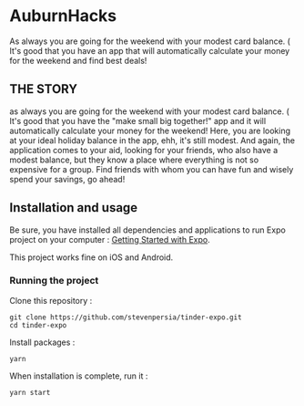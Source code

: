 # AuburnHacks
As always you are going for the weekend with your modest card balance. ( It's good that you have an app that will automatically calculate your money for the weekend and find best deals!
## THE STORY
as always you are going for the weekend with your modest card balance. (
It's good that you have the "make small big together!" app and it will automatically calculate your money for the weekend!
Here, you are looking at your ideal holiday balance in the app, ehh, it's still modest.
And again, the application comes to your aid, looking for your friends, who also have a modest balance, but they know a place where everything is not so expensive for a group.
Find friends with whom you can have fun and wisely spend your savings, go ahead!

## Installation and usage

Be sure, you have installed all dependencies and applications to run Expo project on your computer : [Getting Started with Expo](https://docs.expo.io/get-started/installation/).

This project works fine on iOS and Android.


### Running the project

Clone this repository :

```
git clone https://github.com/stevenpersia/tinder-expo.git
cd tinder-expo
```

Install packages :

```
yarn
```

When installation is complete, run it :

```
yarn start
```
